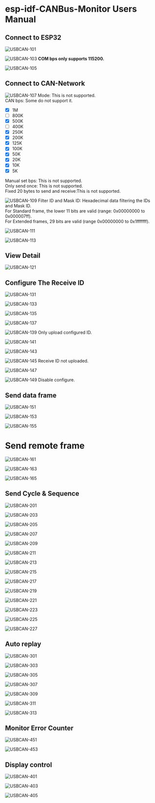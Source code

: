 # esp-idf-CANBus-Monitor Users Manual

## Connect to ESP32

![USBCAN-101](https://user-images.githubusercontent.com/6020549/87839201-c875b280-c8d4-11ea-9a82-096466d899b5.jpg)

![USBCAN-103](https://user-images.githubusercontent.com/6020549/87839207-cc093980-c8d4-11ea-8bc6-2bc469acfebc.jpg)
**COM bps only supports 115200.**   

![USBCAN-105](https://user-images.githubusercontent.com/6020549/87839209-cf042a00-c8d4-11ea-9625-58c34d100635.jpg)

## Connect to CAN-Network

![USBCAN-107](https://user-images.githubusercontent.com/6020549/87839213-d1668400-c8d4-11ea-9ffd-4a66da519a66.jpg)
Mode: This is not supported.   
CAN bps: Some do not support it.   
- [x] 1M   
- [ ] 800K   
- [x] 500K   
- [ ] 400K   
- [x] 250K   
- [x] 200K   
- [x] 125K   
- [x] 100K   
- [x] 50K   
- [x] 20K   
- [x] 10K   
- [x] 5K   

Manual set bps: This is not supported.   
Only send once: This is not supported.   
Fixed 20 bytes to send and receive:This is not supported.   

![USBCAN-109](https://user-images.githubusercontent.com/6020549/87839214-d3c8de00-c8d4-11ea-87ae-5ca418f31f34.jpg)
Filter ID and Mask ID: Hexadecimal data filtering the IDs and Mask ID.   
For Standard frame, the lower 11 bits are valid (range: 0x00000000 to 0x000007ff).   
For Extended frames, 29 bits are valid (range 0x00000000 to 0x1fffffff).   

![USBCAN-111](https://user-images.githubusercontent.com/6020549/87839217-d62b3800-c8d4-11ea-85f9-ac75e878d9a6.jpg)

![USBCAN-113](https://user-images.githubusercontent.com/6020549/87839224-db888280-c8d4-11ea-9821-aecfea110c0b.jpg)


## View Detail
![USBCAN-121](https://user-images.githubusercontent.com/6020549/87839454-d37d1280-c8d5-11ea-94f6-e156a86641c4.jpg)


## Configure The Receive ID
![USBCAN-131](https://user-images.githubusercontent.com/6020549/87839545-340c4f80-c8d6-11ea-989a-de92d7ac2fd9.jpg)

![USBCAN-133](https://user-images.githubusercontent.com/6020549/87839546-34a4e600-c8d6-11ea-988b-2920d089e94c.jpg)

![USBCAN-135](https://user-images.githubusercontent.com/6020549/87839536-2eaf0500-c8d6-11ea-8493-db13523cfae6.jpg)

![USBCAN-137](https://user-images.githubusercontent.com/6020549/87839538-2fe03200-c8d6-11ea-9080-f785b6182cf7.jpg)

![USBCAN-139](https://user-images.githubusercontent.com/6020549/87839539-3078c880-c8d6-11ea-9138-cfcad11eb691.jpg)
Only upload configured ID.   

![USBCAN-141](https://user-images.githubusercontent.com/6020549/87839540-31115f00-c8d6-11ea-9e58-4184a1a656b1.jpg)

![USBCAN-143](https://user-images.githubusercontent.com/6020549/87839541-31a9f580-c8d6-11ea-88eb-c1d33463461e.jpg)

![USBCAN-145](https://user-images.githubusercontent.com/6020549/87839542-32db2280-c8d6-11ea-9a92-e376ba0f9d94.jpg)
Receive ID not uploaded.

![USBCAN-147](https://user-images.githubusercontent.com/6020549/87839543-3373b900-c8d6-11ea-8c54-d535c0b28f29.jpg)

![USBCAN-149](https://user-images.githubusercontent.com/6020549/87839636-abda7a00-c8d6-11ea-9145-e4b9db2fd9f2.jpg)
Disable configure.   


## Send data frame
![USBCAN-151](https://user-images.githubusercontent.com/6020549/87839717-0c69b700-c8d7-11ea-8df7-384beb079857.jpg)

![USBCAN-153](https://user-images.githubusercontent.com/6020549/87839713-0a9ff380-c8d7-11ea-8c45-e06230616046.jpg)

![USBCAN-155](https://user-images.githubusercontent.com/6020549/87839716-0bd12080-c8d7-11ea-93ac-bfa86f1e735c.jpg)


# Send remote frame
![USBCAN-161](https://user-images.githubusercontent.com/6020549/87839737-1f7c8700-c8d7-11ea-9bd3-7bb5bf1d67d7.jpg)

![USBCAN-163](https://user-images.githubusercontent.com/6020549/87839739-23100e00-c8d7-11ea-93e7-0228d342ac64.jpg)

![USBCAN-165](https://user-images.githubusercontent.com/6020549/87839743-26a39500-c8d7-11ea-9bf6-55b11a65af01.jpg)


## Send Cycle & Sequence
![USBCAN-201](https://user-images.githubusercontent.com/6020549/87839801-72563e80-c8d7-11ea-9086-d2737b3d1c90.jpg)

![USBCAN-203](https://user-images.githubusercontent.com/6020549/87839803-75512f00-c8d7-11ea-9bd3-62487665e1df.jpg)

![USBCAN-205](https://user-images.githubusercontent.com/6020549/87839806-784c1f80-c8d7-11ea-981e-65981e417d22.jpg)

![USBCAN-207](https://user-images.githubusercontent.com/6020549/87839811-7aae7980-c8d7-11ea-9739-ab013acfdbb5.jpg)

![USBCAN-209](https://user-images.githubusercontent.com/6020549/87839816-7d10d380-c8d7-11ea-806c-bb7864456651.jpg)

![USBCAN-211](https://user-images.githubusercontent.com/6020549/87839823-826e1e00-c8d7-11ea-9caf-7a5bf98d4382.jpg)

![USBCAN-213](https://user-images.githubusercontent.com/6020549/87839830-869a3b80-c8d7-11ea-8fd0-cdc923a6101f.jpg)

![USBCAN-215](https://user-images.githubusercontent.com/6020549/87839833-8ac65900-c8d7-11ea-8506-26367dc659fc.jpg)

![USBCAN-217](https://user-images.githubusercontent.com/6020549/87839836-8e59e000-c8d7-11ea-949e-b3908df806ab.jpg)

![USBCAN-219](https://user-images.githubusercontent.com/6020549/87839840-9285fd80-c8d7-11ea-85a8-f5eda8e53d48.jpg)

![USBCAN-221](https://user-images.githubusercontent.com/6020549/87839844-96198480-c8d7-11ea-98e5-8d25ff938541.jpg)

![USBCAN-223](https://user-images.githubusercontent.com/6020549/87839847-99147500-c8d7-11ea-9081-dd3285491850.jpg)

![USBCAN-225](https://user-images.githubusercontent.com/6020549/87839852-9c0f6580-c8d7-11ea-9a16-d961c08a8972.jpg)

![USBCAN-227](https://user-images.githubusercontent.com/6020549/87839863-a7fb2780-c8d7-11ea-875d-9960eec94b2c.jpg)


## Auto replay
![USBCAN-301](https://user-images.githubusercontent.com/6020549/87839949-28218d00-c8d8-11ea-96ed-a5aadb38493e.jpg)

![USBCAN-303](https://user-images.githubusercontent.com/6020549/87839951-2b1c7d80-c8d8-11ea-9ad1-2e9e7e5e598c.jpg)

![USBCAN-305](https://user-images.githubusercontent.com/6020549/87839954-2ce64100-c8d8-11ea-9cc0-3750c167ace4.jpg)

![USBCAN-307](https://user-images.githubusercontent.com/6020549/87839958-2f489b00-c8d8-11ea-96ea-a31a62ef2f73.jpg)

![USBCAN-309](https://user-images.githubusercontent.com/6020549/87839960-340d4f00-c8d8-11ea-9aa3-1919172427d1.jpg)

![USBCAN-311](https://user-images.githubusercontent.com/6020549/87839962-37083f80-c8d8-11ea-98a9-60f98c278f0f.jpg)

![USBCAN-313](https://user-images.githubusercontent.com/6020549/87839965-3a033000-c8d8-11ea-88cc-0a058cc21373.jpg)

## Monitor Error Counter
![USBCAN-451](https://user-images.githubusercontent.com/6020549/87840007-69b23800-c8d8-11ea-94a5-8abd9ac79282.jpg)

![USBCAN-453](https://user-images.githubusercontent.com/6020549/87840010-6cad2880-c8d8-11ea-934f-e93f66793cf4.jpg)


## Display control
![USBCAN-401](https://user-images.githubusercontent.com/6020549/87839983-53a47780-c8d8-11ea-879a-0c7f88f10f40.jpg)

![USBCAN-403](https://user-images.githubusercontent.com/6020549/87839986-569f6800-c8d8-11ea-8a8b-041ea0c6cf5d.jpg)

![USBCAN-405](https://user-images.githubusercontent.com/6020549/87839990-599a5880-c8d8-11ea-8d12-839c5d93bda4.jpg)

